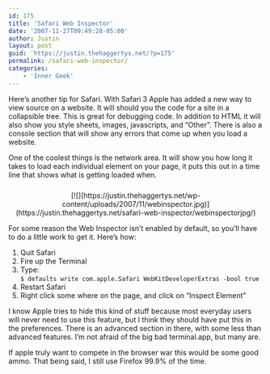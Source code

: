 ```yaml
---
id: 175
title: 'Safari Web Inspector'
date: '2007-11-27T09:49:28-05:00'
author: Justin
layout: post
guid: 'https://justin.thehaggertys.net/?p=175'
permalink: /safari-web-inspector/
categories:
    - 'Inner Geek'
---
```


Here’s another tip for Safari. With Safari 3 Apple has added a new way to view source on a website. It will should you the code for a site in a collapsible tree. This is great for debugging code. In addition to HTML it will also show you style sheets, images, javascripts, and “Other”. There is also a console section that will show any errors that come up when you load a website.

One of the coolest things is the network area. It will show you how long it takes to load each individual element on your page, it puts this out in a time line that shows what is getting loaded when.  
 <style type="text/css">
			#gallery-1 {
				margin: auto;
			}
			#gallery-1 .gallery-item {
				float: left;
				margin-top: 10px;
				text-align: center;
				width: 100%;
			}
			#gallery-1 img {
				border: 2px solid #cfcfcf;
			}
			#gallery-1 .gallery-caption {
				margin-left: 0;
			}
			/* see gallery_shortcode() in wp-includes/media.php */
		</style>

<div class="gallery galleryid-175 gallery-columns-1 gallery-size-medium" id="gallery-1"><dl class="gallery-item"> <dt class="gallery-icon landscape"> [![](https://justin.thehaggertys.net/wp-content/uploads/2007/11/webinspector.jpg)](https://justin.thehaggertys.net/safari-web-inspector/webinspectorjpg/) </dt></dl>  
 </div>For some reason the Web Inspector isn’t enabled by default, so you’ll have to do a little work to get it. Here’s how:

1. Quit Safari
2. Fire up the Terminal
3. Type:  
     `$ defaults write com.apple.Safari WebKitDeveloperExtras -bool true`
4. Restart Safari
5. Right click some where on the page, and click on “Inspect Element”

I know Apple tries to hide this kind of stuff because most everyday users will never need to use this feature, but I think they should have put this in the preferences. There is an advanced section in there, with some less than advanced features. I’m not afraid of the big bad terminal.app, but many are.

If apple truly want to compete in the browser war this would be some good ammo. That being said, I still use Firefox 99.9% of the time.
